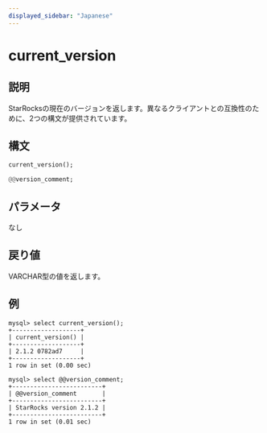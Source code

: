 ```yaml
---
displayed_sidebar: "Japanese"
---
```


# current_version

## 説明

StarRocksの現在のバージョンを返します。異なるクライアントとの互換性のために、2つの構文が提供されています。

## 構文

```Haskell
current_version();

@@version_comment;
```

## パラメータ

なし

## 戻り値

VARCHAR型の値を返します。

## 例

```Plain Text
mysql> select current_version();
+-------------------+
| current_version() |
+-------------------+
| 2.1.2 0782ad7     |
+-------------------+
1 row in set (0.00 sec)

mysql> select @@version_comment;
+-------------------------+
| @@version_comment       |
+-------------------------+
| StarRocks version 2.1.2 |
+-------------------------+
1 row in set (0.01 sec)
```
